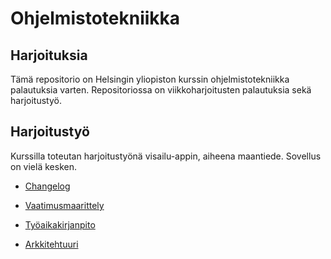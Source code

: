 # Ohjelmistotekniikka

## Harjoituksia

Tämä repositorio on Helsingin yliopiston kurssin ohjelmistotekniikka palautuksia varten.
Repositoriossa on viikkoharjoitusten palautuksia sekä harjoitustyö.

## Harjoitustyö

Kurssilla toteutan harjoitustyönä visailu-appin, aiheena maantiede.
Sovellus on vielä kesken.

- [Changelog](python-quiz/dokumentaatio"changelog.md)

- [Vaatimusmaarittely](python-quiz/dokumentaatio/vaatimusmaarittely.md)

- [Työaikakirjanpito](python-quiz/dokumentaatio/tuntikirjanpito.md)

- [Arkkitehtuuri](python-quiz/dokumentaatio/arkkitehtuuri.md)

